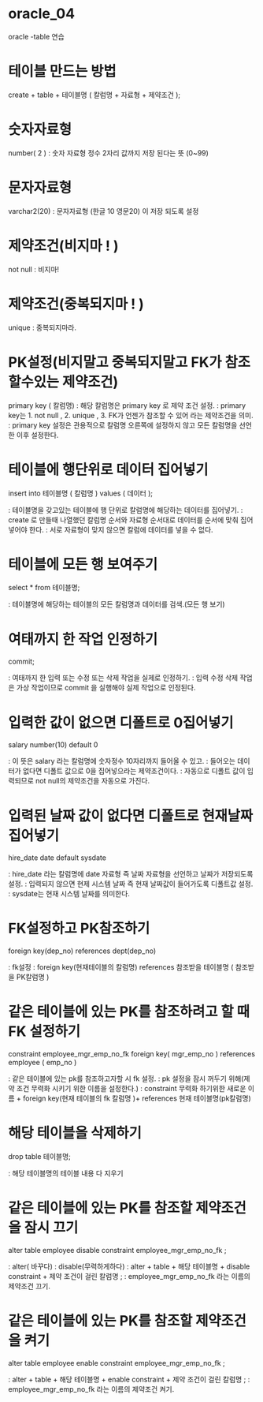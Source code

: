 # oracle_04
oracle -table 연습




# 테이블 만드는 방법<pr>

create + table + 테이블명 (    칼럼명 + 자료형 + 제약조건   );

# 숫자자료형

number( 2 ) 
: 숫자 자료형 정수 2자리 값까지 저장 된다는 뜻 (0~99)


# 문자자료형
varchar2(20)
: 문자자료형 (한글 10 영문20) 이 저장 되도록 설정


# 제약조건(비지마 ! )
not null
: 비지마!

# 제약조건(중복되지마 ! )

unique
: 중복되지마라.


# PK설정(비지말고 중복되지말고 FK가 참조할수있는 제약조건)

primary key ( 칼럼명)
: 해당 칼럼명은 primary key 로 제약 조건 설정.
: primary key는 1. not null , 2. unique , 3. FK가 언젠가 참조할 수 있어 라는 제약조건을 의미.
: primary key 설정은 관용적으로 칼럼명 오른쪽에 설정하지 않고 모든 칼럼명을 선언한 이후 설정한다.



# 테이블에 행단위로 데이터 집어넣기

insert into 테이블명 ( 칼럼명 ) values ( 데이터 );


: 테이블명을 갖고있는 테이블에  행 단위로 칼럼명에 해당하는 데이터를 집어넣기. 
: create 로 만들때 나열했던 칼럼명 순서와 자료형 순서대로 데이터를 순서에 맞춰 집어넣어야 한다.
: 서로 자료형이 맞지 않으면 칼럼에 데이터를 넣을 수 없다.



# 테이블에 모든 행 보여주기

select * from 테이블명; 

: 테이블명에 해당하는 테이블의 모든 칼럼명과 데이터를 검색.(모든 행 보기)



# 여태까지 한 작업 인정하기

commit;

: 여태까지 한 입력 또는 수정 또는 삭제 작업을 실제로 인정하기.
: 입력 수정 삭제 작업은 가상 작업이므로 commit 을 실행해야 실제 작업으로 인정된다.



# 입력한 값이 없으면 디폴트로 0집어넣기

salary number(10) default 0

: 이 뜻은 salary 라는 칼럼명에 숫자정수 10자리까지 들어올 수 있고. 
: 들어오는 데이터가 없다면 디폴트 값으로 0을 집어넣으라는 제약조건이다.
: 자동으로 디폴트 값이 입력되므로 not null의 제약조건을 자동으로 가진다.



# 입력된 날짜 값이 없다면 디폴트로 현재날짜 집어넣기 

hire_date   date   default   sysdate

: hire_date 라는 칼럼명에 date 자료형 즉 날짜 자료형을 선언하고 날짜가 저장되도록 설정.
: 입력되지 않으면 현제 시스템 날짜 즉 현재 날짜값이 들어가도록 디폴트값 설정.
: sysdate는 현재 시스템 날짜를 의미한다.




# FK설정하고 PK참조하기

foreign key(dep_no)   references  dept(dep_no)

: fk설정
: foreign key(현재테이블의 칼럼명) references 참조받을 테이블명 ( 참조받을 PK칼럼명 )



# 같은 테이블에 있는 PK를 참조하려고 할 때 FK 설정하기

constraint  employee_mgr_emp_no_fk  foreign key( mgr_emp_no )  references  employee ( emp_no )

: 같은 테이블에 있는 pk를 참조하고자할 시 fk 설정.
: pk 설정을 잠시 꺼두기 위해(제약 조건 무력화 시키기 위한 이름을 설정한다.)
: constraint 무력화 하기위한 새로운 이름 + foreign key(현재 테이블의 fk 칼럼명 )+ references 현재 테이블명(pk칼럼명)


# 해당 테이블을 삭제하기﻿

drop table 테이블명;

: 해당 테이블명의 테이블 내용 다 지우기


# 같은 테이블에 있는 PK를 참조할 제약조건을 잠시 끄기﻿

 alter table  employee  disable constraint  employee_mgr_emp_no_fk ; 
 
: alter( 바꾸다)
: disable(무력하게하다)
: alter + table + 해당 테이블명 + disable constraint + 제약 조건이 걸린 칼럼명 ;
: employee_mgr_emp_no_fk 라는 이름의 제약조건 끄기.


# 같은 테이블에 있는 PK를 참조할 제약조건을 켜기﻿

 alter table employee enable constraint employee_mgr_emp_no_fk ; 
 
: alter + table + 해당 테이블명 + enable constraint + 제약 조건이 걸린 칼럼명 ;
: employee_mgr_emp_no_fk 라는 이름의 제약조건 켜기.




